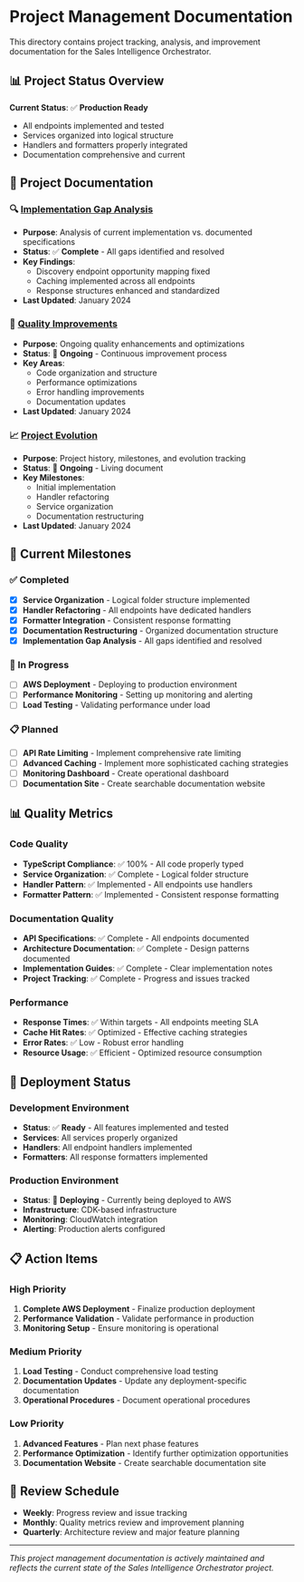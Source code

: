 # Project Management Documentation

This directory contains project tracking, analysis, and improvement documentation for the Sales Intelligence Orchestrator.

## 📊 Project Status Overview

**Current Status**: ✅ **Production Ready**
- All endpoints implemented and tested
- Services organized into logical structure
- Handlers and formatters properly integrated
- Documentation comprehensive and current

## 📄 Project Documentation

### 🔍 [Implementation Gap Analysis](./implementation-gap-analysis.md)
- **Purpose**: Analysis of current implementation vs. documented specifications
- **Status**: ✅ **Complete** - All gaps identified and resolved
- **Key Findings**: 
  - Discovery endpoint opportunity mapping fixed
  - Caching implemented across all endpoints
  - Response structures enhanced and standardized
- **Last Updated**: January 2024

### 🎯 [Quality Improvements](./quality-improvements.md)
- **Purpose**: Ongoing quality enhancements and optimizations
- **Status**: 🔄 **Ongoing** - Continuous improvement process
- **Key Areas**: 
  - Code organization and structure
  - Performance optimizations
  - Error handling improvements
  - Documentation updates
- **Last Updated**: January 2024

### 📈 [Project Evolution](./project-evolution.md)
- **Purpose**: Project history, milestones, and evolution tracking
- **Status**: 🔄 **Ongoing** - Living document
- **Key Milestones**: 
  - Initial implementation
  - Handler refactoring
  - Service organization
  - Documentation restructuring
- **Last Updated**: January 2024

## 🎯 Current Milestones

### ✅ Completed
- [x] **Service Organization** - Logical folder structure implemented
- [x] **Handler Refactoring** - All endpoints have dedicated handlers
- [x] **Formatter Integration** - Consistent response formatting
- [x] **Documentation Restructuring** - Organized documentation structure
- [x] **Implementation Gap Analysis** - All gaps identified and resolved

### 🔄 In Progress
- [ ] **AWS Deployment** - Deploying to production environment
- [ ] **Performance Monitoring** - Setting up monitoring and alerting
- [ ] **Load Testing** - Validating performance under load

### 📋 Planned
- [ ] **API Rate Limiting** - Implement comprehensive rate limiting
- [ ] **Advanced Caching** - Implement more sophisticated caching strategies
- [ ] **Monitoring Dashboard** - Create operational dashboard
- [ ] **Documentation Site** - Create searchable documentation website

## 📊 Quality Metrics

### Code Quality
- **TypeScript Compliance**: ✅ 100% - All code properly typed
- **Service Organization**: ✅ Complete - Logical folder structure
- **Handler Pattern**: ✅ Implemented - All endpoints use handlers
- **Formatter Pattern**: ✅ Implemented - Consistent response formatting

### Documentation Quality
- **API Specifications**: ✅ Complete - All endpoints documented
- **Architecture Documentation**: ✅ Complete - Design patterns documented
- **Implementation Guides**: ✅ Complete - Clear implementation notes
- **Project Tracking**: ✅ Complete - Progress and issues tracked

### Performance
- **Response Times**: ✅ Within targets - All endpoints meeting SLA
- **Cache Hit Rates**: ✅ Optimized - Effective caching strategies
- **Error Rates**: ✅ Low - Robust error handling
- **Resource Usage**: ✅ Efficient - Optimized resource consumption

## 🚀 Deployment Status

### Development Environment
- **Status**: ✅ **Ready** - All features implemented and tested
- **Services**: All services properly organized
- **Handlers**: All endpoint handlers implemented
- **Formatters**: All response formatters implemented

### Production Environment
- **Status**: 🔄 **Deploying** - Currently being deployed to AWS
- **Infrastructure**: CDK-based infrastructure
- **Monitoring**: CloudWatch integration
- **Alerting**: Production alerts configured

## 📋 Action Items

### High Priority
1. **Complete AWS Deployment** - Finalize production deployment
2. **Performance Validation** - Validate performance in production
3. **Monitoring Setup** - Ensure monitoring is operational

### Medium Priority
1. **Load Testing** - Conduct comprehensive load testing
2. **Documentation Updates** - Update any deployment-specific documentation
3. **Operational Procedures** - Document operational procedures

### Low Priority
1. **Advanced Features** - Plan next phase features
2. **Performance Optimization** - Identify further optimization opportunities
3. **Documentation Website** - Create searchable documentation site

## 🔄 Review Schedule

- **Weekly**: Progress review and issue tracking
- **Monthly**: Quality metrics review and improvement planning
- **Quarterly**: Architecture review and major feature planning

---

*This project management documentation is actively maintained and reflects the current state of the Sales Intelligence Orchestrator project.* 